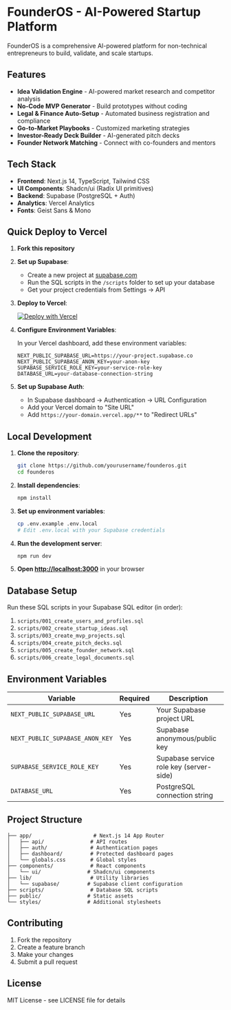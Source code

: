 # FounderOS - AI-Powered Startup Platform

FounderOS is a comprehensive AI-powered platform for non-technical entrepreneurs to build, validate, and scale startups.

## Features

- **Idea Validation Engine** - AI-powered market research and competitor analysis
- **No-Code MVP Generator** - Build prototypes without coding
- **Legal & Finance Auto-Setup** - Automated business registration and compliance  
- **Go-to-Market Playbooks** - Customized marketing strategies
- **Investor-Ready Deck Builder** - AI-generated pitch decks
- **Founder Network Matching** - Connect with co-founders and mentors

## Tech Stack

- **Frontend**: Next.js 14, TypeScript, Tailwind CSS
- **UI Components**: Shadcn/ui (Radix UI primitives)
- **Backend**: Supabase (PostgreSQL + Auth)
- **Analytics**: Vercel Analytics
- **Fonts**: Geist Sans & Mono

## Quick Deploy to Vercel

1. **Fork this repository**

2. **Set up Supabase**:
   - Create a new project at [supabase.com](https://supabase.com)
   - Run the SQL scripts in the `/scripts` folder to set up your database
   - Get your project credentials from Settings → API

3. **Deploy to Vercel**:
   
   [![Deploy with Vercel](https://vercel.com/button)](https://vercel.com/new/clone?repository-url=https://github.com/yourusername/founderos)

4. **Configure Environment Variables**:
   
   In your Vercel dashboard, add these environment variables:
   
   ```
   NEXT_PUBLIC_SUPABASE_URL=https://your-project.supabase.co
   NEXT_PUBLIC_SUPABASE_ANON_KEY=your-anon-key
   SUPABASE_SERVICE_ROLE_KEY=your-service-role-key
   DATABASE_URL=your-database-connection-string
   ```

5. **Set up Supabase Auth**:
   - In Supabase dashboard → Authentication → URL Configuration
   - Add your Vercel domain to "Site URL"
   - Add `https://your-domain.vercel.app/**` to "Redirect URLs"

## Local Development

1. **Clone the repository**:
   ```bash
   git clone https://github.com/yourusername/founderos.git
   cd founderos
   ```

2. **Install dependencies**:
   ```bash
   npm install
   ```

3. **Set up environment variables**:
   ```bash
   cp .env.example .env.local
   # Edit .env.local with your Supabase credentials
   ```

4. **Run the development server**:
   ```bash
   npm run dev
   ```

5. **Open [http://localhost:3000](http://localhost:3000)** in your browser

## Database Setup

Run these SQL scripts in your Supabase SQL editor (in order):

1. `scripts/001_create_users_and_profiles.sql`
2. `scripts/002_create_startup_ideas.sql`
3. `scripts/003_create_mvp_projects.sql`
4. `scripts/004_create_pitch_decks.sql`
5. `scripts/005_create_founder_network.sql`
6. `scripts/006_create_legal_documents.sql`

## Environment Variables

| Variable | Required | Description |
|----------|----------|-------------|
| `NEXT_PUBLIC_SUPABASE_URL` | Yes | Your Supabase project URL |
| `NEXT_PUBLIC_SUPABASE_ANON_KEY` | Yes | Supabase anonymous/public key |
| `SUPABASE_SERVICE_ROLE_KEY` | Yes | Supabase service role key (server-side) |
| `DATABASE_URL` | Yes | PostgreSQL connection string |

## Project Structure

```
├── app/                    # Next.js 14 App Router
│   ├── api/               # API routes
│   ├── auth/              # Authentication pages
│   ├── dashboard/         # Protected dashboard pages
│   └── globals.css        # Global styles
├── components/            # React components
│   └── ui/               # Shadcn/ui components
├── lib/                   # Utility libraries
│   └── supabase/         # Supabase client configuration
├── scripts/               # Database SQL scripts
├── public/               # Static assets
└── styles/               # Additional stylesheets
```

## Contributing

1. Fork the repository
2. Create a feature branch
3. Make your changes
4. Submit a pull request

## License

MIT License - see LICENSE file for details